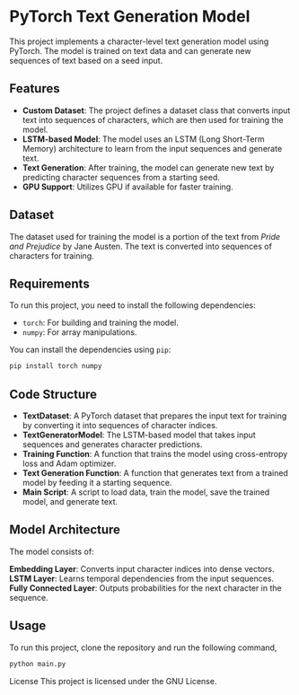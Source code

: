 # PyTorch Text Generation Model

This project implements a character-level text generation model using PyTorch. The model is trained on text data and can generate new sequences of text based on a seed input.

## Features

- **Custom Dataset**: The project defines a dataset class that converts input text into sequences of characters, which are then used for training the model.
- **LSTM-based Model**: The model uses an LSTM (Long Short-Term Memory) architecture to learn from the input sequences and generate text.
- **Text Generation**: After training, the model can generate new text by predicting character sequences from a starting seed.
- **GPU Support**: Utilizes GPU if available for faster training.

## Dataset

The dataset used for training the model is a portion of the text from *Pride and Prejudice* by Jane Austen. The text is converted into sequences of characters for training.

## Requirements

To run this project, you need to install the following dependencies:

- `torch`: For building and training the model.
- `numpy`: For array manipulations.

You can install the dependencies using `pip`:

```bash
pip install torch numpy
```

## Code Structure
- **TextDataset**: A PyTorch dataset that prepares the input text for training by converting it into sequences of character indices.
- **TextGeneratorModel**: The LSTM-based model that takes input sequences and generates character predictions.
- **Training Function**: A function that trains the model using cross-entropy loss and Adam optimizer.
- **Text Generation Function**: A function that generates text from a trained model by feeding it a starting sequence.
- **Main Script**: A script to load data, train the model, save the trained model, and generate text.

## Model Architecture
The model consists of:

**Embedding Layer**: Converts input character indices into dense vectors.
**LSTM Layer**: Learns temporal dependencies from the input sequences.
**Fully Connected Layer**: Outputs probabilities for the next character in the sequence.

## Usage

To run this project, clone the repository and run the following command,

```bash
python main.py
```

License
This project is licensed under the GNU License.
